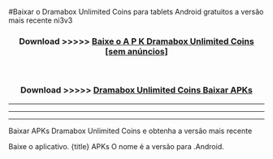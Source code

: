 #Baixar o Dramabox Unlimited Coins   para tablets Android gratuitos a versão mais recente ni3v3


<div align="center">
<h3>Download >>>>> <a href="https://pt-web.web.app/?pt= Dramabox Unlimited Coins ">Baixe o A P K Dramabox Unlimited Coins  [sem anúncios]</a></h3><br>

<h3>Download >>>>> <a href="https://pt-web.web.app/?pt= Dramabox Unlimited Coins ">Dramabox Unlimited Coins  Baixar APKs</a></h3>
</div>

----------------------------------------------------------

----------------------------------------------------------

----------------------------------------------------------

Baixar APKs Dramabox Unlimited Coins  e obtenha a versão mais recente

Baixe o aplicativo. {title} APKs O nome é a versão para .Android.


